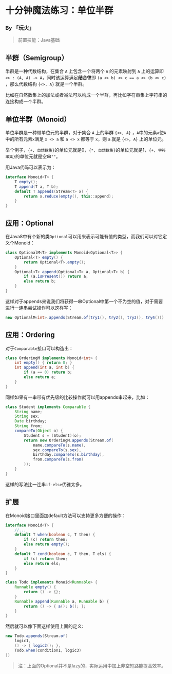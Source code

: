 # 十分钟魔法练习：单位半群

### By 「玩火」

> 前置技能：Java基础

## 半群（Semigroup）

半群是一种代数结构，在集合 `A` 上包含一个将两个 `A` 的元素映射到 `A` 上的运算即 `<> : (A, A) -> A​` ，同时该运算满足**结合律**即 `(a <> b) <> c == a <> (b <> c)` ，那么代数结构 `{<>, A}` 就是一个半群。

比如在自然数集上的加法或者减法可以构成一个半群，再比如字符串集上字符串的连接构成一个半群。

## 单位半群（Monoid）

单位半群是一种带单位元的半群，对于集合 `A` 上的半群 `{<>, A}` ，`A`中的元素`a`使`A`中的所有元素`x`满足 `x <> a` 和 `a <> x` 都等于 `x`，则 `a` 就是 `{<>, A}` 上的单位元。

举个例子，`{+, 自然数集}`的单位元就是0，`{*, 自然数集}`的单位元就是1，`{+, 字符串集}`的单位元就是空串`""`。

用Java代码可以表示为：

```java
interface Monoid<T> {
    T empty();
    T append(T a, T b);
    default T appends(Stream<T> x) {
        return x.reduce(empty(), this::append);
    }
}
```

## 应用：Optional

在Java8中有个新的类`Optional`可以用来表示可能有值的类型，而我们可以对它定义个Monoid：

```java
class OptionalM<T> implements Monoid<Optional<T>> {
    Optional<T> empty() {
        return Optional<T>.empty();
    }
    Optional<T> append(Optional<T> a, Optional<T> b) {
        if (a.isPresent()) return a;
        else return b;
    }
}
```

这样对于appends来说我们将获得一串Optional中第一个不为空的值，对于需要进行一连串尝试操作可以这样写：

```java
new OptionalM<int>.appends(Stream.of(try1(), try2(), try3(), try4()))
```

## 应用：Ordering

对于`Comparable`接口可以构造出：

```java
class OrderingM implements Monoid<int> {
    int empty() { return 0; }
    int append(int a, int b) {
        if (a == 0) return b;
        else return a;
    }
}
```

同样如果有一串带有优先级的比较操作就可以用appends串起来，比如：

```java
class Student implements Comparable {
    String name;
    String sex;
    Date birthday;
    String from;
    compareTo(Object o) {
        Student s = (Student)(o);
        return new OrderingM.appends(Stream.of(
            name.compareTo(s.name),
            sex.compareTo(s.sex),
            birthday.compareTo(s.birthday),
            from.compareTo(s.from)
        ));
    }
}
```

这样的写法比一连串`if-else`优雅太多。

## 扩展

在Monoid接口里面加default方法可以支持更多方便的操作：

```java
interface Monoid<T> {
    //...
    default T when(boolean c, T then) {
        if (c) return then;
        else return empty();
    }
    default T cond(boolean c, T then, T els) {
        if (c) return then;
        else return els;
    }
}

class Todo implements Monoid<Runnable> {
    Runnable empty() {
        return () -> {};
    }
    Runnable append(Runnable a, Runnable b) {
        return () -> { a(); b(); };
    }
}
```

然后就可以像下面这样使用上面的定义:

```java
new Todo.appends(Stream.of(
    logic1,
    () -> { logic2(); },
    Todo.when(condition1, logic3)
))
```

> 注：上面的Optional并不是lazy的，实际运用中加上非空短路能提高效率。